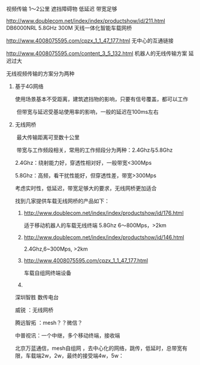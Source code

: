 视频传输   1～2公里    遮挡障碍物  低延迟    带宽足够







http://www.doublecom.net/index/index/productshow/id/211.html   DB6000NRL  5.8GHz 300M 天线一体化智能车载网桥



http://www.4008075595.com/cpzx_1_1_47_177.html   无中心的互通链接

http://www.4008075595.com/content_3_5_132.html   机器人的无线传输方案  延迟过大



无线视频传输的方案分为两种

1. 基于4G网络

   ​	使用场景基本不受距离，建筑遮挡物的影响，只要有信号覆盖，都可以工作		

   ​	但带宽与延迟受基站使用率的影响，一般的延迟在100ms左右

2. 无线网桥

   ​	最大传输距离可至数十公里

   ​	带宽与工作频段相关，常用的工作频段分为两种：2.4Ghz与5.8Ghz

   2.4Ghz：绕射能力好，穿透性相对好，一般带宽<300Mps

   5.8Ghz：高频，看干扰性能好，但穿透性差，带宽>300Mps

   

   考虑实时性，低延迟，带宽足够大的要求，无线网桥更加适合

   找到几家提供车载无线网桥的产品如下：

   1. http://www.doublecom.net/index/index/productshow/id/176.html 

         适于移动机器人的车载无线终端  5.8Ghz  6～800Mps，>2km

   2. http://www.doublecom.net/index/index/productshow/id/146.html 

        2.4Ghz,6~300Mps, >2km

   3. http://www.4008075595.com/cpzx_1_1_47_177.html

       车载自组网终端设备

   4. 

   

   

   深圳智胜   数传电台

    威锐   ：无线网桥

    腾远智拓     ：mesh？？微信？

   中普视讯：一个中继，多个移动终端，接收端

   北京万蓝通信，mesh自组网 ，去中心化的网络，跳传，低延时，总带宽有限，车载端2w，2w，最终的接受端4w，5w：

   
   
   
   
   
   
   
   
   ​	 
   
   
   
   

  